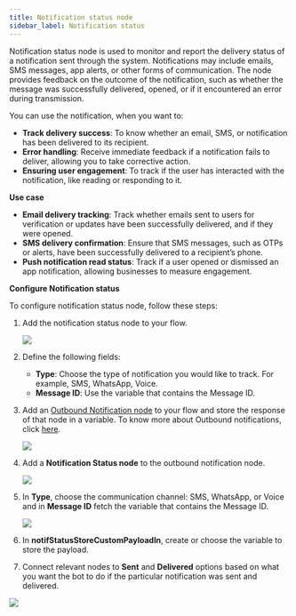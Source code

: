 ```yaml
---
title: Notification status node
sidebar_label: Notification status
---
```


Notification status node is used to monitor and report the delivery status of a notification sent through the system. Notifications may include emails, SMS messages, app alerts, or other forms of communication. The node provides feedback on the outcome of the notification, such as whether the message was successfully delivered, opened, or if it encountered an error during transmission.

You can use the notification, when you want to:
* **Track delivery success**: To know whether an email, SMS, or notification has been delivered to its recipient.
* **Error handling**: Receive immediate feedback if a notification fails to deliver, allowing you to take corrective action.
* **Ensuring user engagement**: To track if the user has interacted with the notification, like reading or responding to it.

**Use case**

* **Email delivery tracking**: Track whether emails sent to users for verification or updates have been successfully delivered, and if they were opened.
* **SMS delivery confirmation**: Ensure that SMS messages, such as OTPs or alerts, have been successfully delivered to a recipient’s phone.
* **Push notification read status**: Track if a user opened or dismissed an app notification, allowing businesses to measure engagement.

**Configure Notification status**

To configure notification status node, follow these steps:

1. Add the notification status node to your flow.

    ![](https://imgur.com/Bea0NWC.png)

2. Define the following fields:
    * **Type**: Choose the type of notification you would like to track. For example, SMS, WhatsApp, Voice.
    * **Message ID**: Use the variable that contains the Message ID.


1. Add an [Outbound Notification node](https://docs.yellow.ai/docs/platform_concepts/studio/build/nodes/action-nodes-overview/outbound-notification) to your flow and store the response of that node in a variable. To know more about Outbound notifications, click [here](https://docs.yellow.ai/docs/platform_concepts/engagement/outbound/outbound-campaigns/run-campaign).

   ![](https://i.imgur.com/9YFdHas.png)

2. Add a **Notification Status node** to the outbound notification node.

   ![](https://i.imgur.com/ngOYViI.png)

3. In **Type**, choose the communication channel: SMS,  WhatsApp, or Voice and in **Message ID** fetch the variable that contains the Message ID.

   ![](https://imgur.com/Bea0NWC.png)

4. In **notifStatusStoreCustomPayloadIn**, create or choose the variable to store the payload.

5.  Connect relevant nodes to **Sent** and **Delivered** options based on what you want the bot to do if the particular notification was sent and delivered.

  ![](https://i.imgur.com/IboR5jj.png)